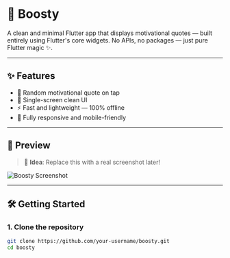 # 🚀 Boosty

A clean and minimal Flutter app that displays motivational quotes — built entirely using Flutter's core widgets. No APIs, no packages — just pure Flutter magic ✨.

---

## ✨ Features

- 💬 Random motivational quote on tap
- 🎯 Single-screen clean UI
- ⚡ Fast and lightweight — 100% offline
- 📱 Fully responsive and mobile-friendly

---

## 📸 Preview

> 🧠 **Idea**: Replace this with a real screenshot later!

![Boosty Screenshot](https://via.placeholder.com/300x600.png?text=Boosty+App+Screenshot)

---

## 🛠️ Getting Started

### 1. Clone the repository

```bash
git clone https://github.com/your-username/boosty.git
cd boosty
